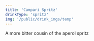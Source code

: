 ```yaml
---
title: 'Campari Spritz'
drinkType: 'spritz'
img: '/public/drink_imgs/temp'
---
```

A more bitter cousin of the aperol spritz 